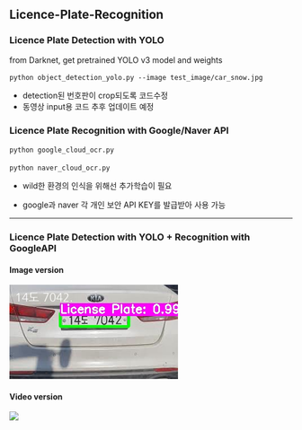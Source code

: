 ## Licence-Plate-Recognition

### Licence Plate Detection with YOLO

from Darknet, get pretrained YOLO v3 model and weights

    python object_detection_yolo.py --image test_image/car_snow.jpg

* detection된 번호판이 crop되도록 코드수정
* 동영상 input용 코드 추후 업데이트 예정

### Licence Plate Recognition with Google/Naver API

    python google_cloud_ocr.py

    python naver_cloud_ocr.py

* wild한 환경의 인식을 위해선 추가학습이 필요

* google과 naver 각 개인 보안 API KEY를 발급받아 사용 가능

----------------------------------------------------------------------------

### Licence Plate Detection with YOLO + Recognition with GoogleAPI
#### Image version


![image_output](Images/sample01.jpg)


#### Video version


![](Images/video_output_sample.gif)
